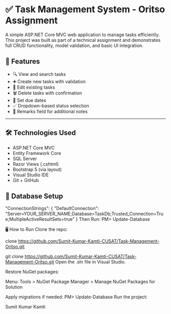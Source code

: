 # ✅ Task Management System - Oritso Assignment

A simple ASP.NET Core MVC web application to manage tasks efficiently.  
This project was built as part of a technical assignment and demonstrates full CRUD functionality, model validation, and basic UI integration.

## 🚀 Features

- 🔍 View and search tasks
- ➕ Create new tasks with validation
- 📝 Edit existing tasks
- 🗑️ Delete tasks with confirmation
- 📅 Set due dates
- ✅ Dropdown-based status selection
- 💬 Remarks field for additional notes

---

## 🛠️ Technologies Used

- ASP.NET Core MVC
- Entity Framework Core
- SQL Server
- Razor Views (.cshtml)
- Bootstrap 5 (via layout)
- Visual Studio IDE
- Git + GitHub


## 🧩 Database Setup

"ConnectionStrings": {
  "DefaultConnection": "Server=YOUR_SERVER_NAME;Database=TaskDb;Trusted_Connection=True;MultipleActiveResultSets=true"
}
Then Run:
PM> Update-Database

🖥️ How to Run
Clone the repo:

 clone https://github.com/Sumit-Kumar-Kamti-CUSAT/Task-Management-Oritso.git


git clone https://github.com/Sumit-Kumar-Kamti-CUSAT/Task-Management-Oritso.git
Open the .sln file in Visual Studio.

Restore NuGet packages:

Menu: Tools > NuGet Package Manager > Manage NuGet Packages for Solution

Apply migrations if needed:
PM> Update-Database
Run the project:

Sumit Kumar Kamti


